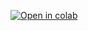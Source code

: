 [![Open in colab](https://colab.research.google.com)](https://colab.research.google.com/github/Sheim1278/Data_scince.git)
